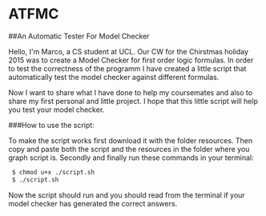 # ATFMC
##An Automatic Tester For Model Checker

Hello, I'm Marco, a CS student at UCL. Our CW for the Chirstmas holiday 2015 was to create
a Model Checker for first order logic formulas. In order to test the correctness of the programm 
I have created a little script that automatically test the model checker against different formulas.

Now I want to share what I have done to help my coursemates and also to share my first personal and little
project. I hope that this little script will help you test your model checker. 

###How to use the script:

To make the script works first download it with the folder resources. Then copy and paste both the script and the resources
in the folder where you graph script is. 
Secondly and finally run these commands in your terminal: 
```sh
 $ chmod u+x ./script.sh
 $ ./script.sh
```
Now the script should run and you should read from the terminal if your model checker has generated the 
correct answers. 
